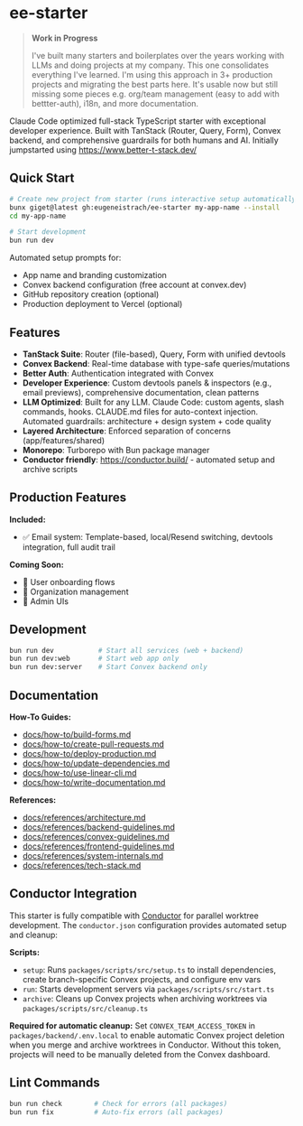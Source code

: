 # ee-starter

> **Work in Progress**
>
> I've built many starters and boilerplates over the years working with LLMs and doing projects at my company. This one consolidates everything I've learned. I'm using this approach in 3+ production projects and migrating the best parts here. It's usable now but still missing some pieces e.g. org/team management (easy to add with bettter-auth), i18n, and more documentation.

Claude Code optimized full-stack TypeScript starter with exceptional developer experience. Built with TanStack (Router, Query, Form), Convex backend, and comprehensive guardrails for both humans and AI. Initially jumpstarted using https://www.better-t-stack.dev/


## Quick Start

```bash
# Create new project from starter (runs interactive setup automatically)
bunx giget@latest gh:eugeneistrach/ee-starter my-app-name --install
cd my-app-name

# Start development
bun run dev
```

Automated setup prompts for:
- App name and branding customization
- Convex backend configuration (free account at convex.dev)
- GitHub repository creation (optional)
- Production deployment to Vercel (optional)

## Features

- **TanStack Suite**: Router (file-based), Query, Form with unified devtools
- **Convex Backend**: Real-time database with type-safe queries/mutations
- **Better Auth**: Authentication integrated with Convex
- **Developer Experience**: Custom devtools panels & inspectors (e.g., email previews), comprehensive documentation, clean patterns
- **LLM Optimized**: Built for any LLM. Claude Code: custom agents, slash commands, hooks. CLAUDE.md files for auto-context injection. Automated guardrails: architecture + design system + code quality
- **Layered Architecture**: Enforced separation of concerns (app/features/shared)
- **Monorepo**: Turborepo with Bun package manager
- **Conductor friendly**: https://conductor.build/ - automated setup and archive scripts

## Production Features

**Included:**
- ✅ Email system: Template-based, local/Resend switching, devtools integration, full audit trail

**Coming Soon:**
- 🚧 User onboarding flows
- 🚧 Organization management
- 🚧 Admin UIs

## Development

```bash
bun run dev           # Start all services (web + backend)
bun run dev:web       # Start web app only
bun run dev:server    # Start Convex backend only
```

## Documentation

<!-- [auto-generated] packages/scripts/src/update-docs.ts -->
**How-To Guides:**
- [docs/how-to/build-forms.md](docs/how-to/build-forms.md)
- [docs/how-to/create-pull-requests.md](docs/how-to/create-pull-requests.md)
- [docs/how-to/deploy-production.md](docs/how-to/deploy-production.md)
- [docs/how-to/update-dependencies.md](docs/how-to/update-dependencies.md)
- [docs/how-to/use-linear-cli.md](docs/how-to/use-linear-cli.md)
- [docs/how-to/write-documentation.md](docs/how-to/write-documentation.md)

**References:**
- [docs/references/architecture.md](docs/references/architecture.md)
- [docs/references/backend-guidelines.md](docs/references/backend-guidelines.md)
- [docs/references/convex-guidelines.md](docs/references/convex-guidelines.md)
- [docs/references/frontend-guidelines.md](docs/references/frontend-guidelines.md)
- [docs/references/system-internals.md](docs/references/system-internals.md)
- [docs/references/tech-stack.md](docs/references/tech-stack.md)
<!-- [/auto-generated] -->

## Conductor Integration

This starter is fully compatible with [Conductor](https://conductor.build/) for parallel worktree development. The `conductor.json` configuration provides automated setup and cleanup:

**Scripts:**
- `setup`: Runs `packages/scripts/src/setup.ts` to install dependencies, create branch-specific Convex projects, and configure env vars
- `run`: Starts development servers via `packages/scripts/src/start.ts`
- `archive`: Cleans up Convex projects when archiving worktrees via `packages/scripts/src/cleanup.ts`

**Required for automatic cleanup:**
Set `CONVEX_TEAM_ACCESS_TOKEN` in `packages/backend/.env.local` to enable automatic Convex project deletion when you merge and archive worktrees in Conductor. Without this token, projects will need to be manually deleted from the Convex dashboard.

## Lint Commands

```bash
bun run check        # Check for errors (all packages)
bun run fix          # Auto-fix errors (all packages)
```
